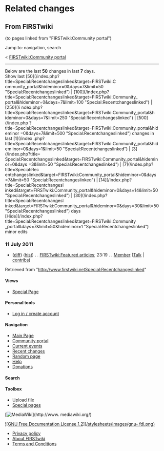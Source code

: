 # Related changes

## From FIRSTwiki

(to pages linked from "FIRSTwiki:Community portal")

Jump to: navigation, search

< [FIRSTwiki:Community portal](/index.php?title=FIRSTwiki:Community_portal&redirect=no "FIRSTwiki:Community portal")

--------------------------------------------------------------------------------

Below are the last **50** changes in last **7** days.<br>
Show last [50](/index.php?title=Special:Recentchangeslinked&target=FIRSTwiki:C
ommunity_portal&hideminor=0&days=7&limit=50 "Special:Recentchangeslinked") | [100](/index.php?title=Special:Recentchangeslinked&target=FIRSTwiki:Community_
portal&hideminor=0&days=7&limit=100 "Special:Recentchangeslinked") | [250](/i
ndex.php?title=Special:Recentchangeslinked&target=FIRSTwiki:Community_portal&h
ideminor=0&days=7&limit=250 "Special:Recentchangeslinked") | [500](/index.php
?title=Special:Recentchangeslinked&target=FIRSTwiki:Community_portal&hideminor
=0&days=7&limit=500 "Special:Recentchangeslinked") changes in last [1](/index
.php?title=Special:Recentchangeslinked&target=FIRSTwiki:Community_portal&hidem
inor=0&days=1&limit=50 "Special:Recentchangeslinked") | [3](/index.php?title=
Special:Recentchangeslinked&target=FIRSTwiki:Community_portal&hideminor=0&days
=3&limit=50 "Special:Recentchangeslinked") | [7](/index.php?title=Special:Rec
entchangeslinked&target=FIRSTwiki:Community_portal&hideminor=0&days=7&limit=50 "Special:Recentchangeslinked") | [14](/index.php?title=Special:Recentchangesl
inked&target=FIRSTwiki:Community_portal&hideminor=0&days=14&limit=50 "Special:Recentchangeslinked") | [30](/index.php?title=Special:Recentchangesl
inked&target=FIRSTwiki:Community_portal&hideminor=0&days=30&limit=50 "Special:Recentchangeslinked") days<br>
[Hide](/index.php?title=Special:Recentchangeslinked&target=FIRSTwiki:Community
_portal&days=7&limit=50&hideminor=1 "Special:Recentchangeslinked") minor edits

### 11 July 2011

- ([diff](/index.php?title=FIRSTwiki:Featured_articles&curid=2660&diff=80764&oldid=80517 "FIRSTwiki:Featured articles")) ([hist](/index.php?title=FIRSTwiki:Featured_articles&curid=2660&action=history "FIRSTwiki:Featured articles")) . . [FIRSTwiki:Featured articles](FIRSTwiki:Featured_articles "FIRSTwiki:Featured articles"); 23:19 . . [Member](User:Member "User:Member") ([Talk](User_talk:Member "User talk:Member") | [contribs](/index.php?title=Special:Contributions&target=Member "Special:Contributions"))

Retrieved from "<http://www.firstwiki.netSpecial:Recentchangeslinked>"

#### Views

- [Special Page](Special:Recentchangeslinked/FIRSTwiki:Community_portal)

#### Personal tools

- [Log in / create account](/index.php?title=Special:Userlogin&returnto=Special:Recentchangeslinked)

[](Main_Page "Main Page")

#### Navigation

- [Main Page](Main_Page)
- [Community portal](FIRSTwiki:Community_portal)
- [Current events](Current_events)
- [Recent changes](Special:Recentchanges)
- [Random page](Special:Random)
- [Help](FIRSTwiki:Help)
- [Donations](FIRSTwiki:Site_support)

#### Search

#### Toolbox

- [Upload file](Special:Upload)
- [Special pages](Special:Specialpages)

[![MediaWiki](/skins/common/images/poweredby_mediawiki_88x31.png)](http://www.
mediawiki.org/)

[![GNU Free Documentation License 1.2](/stylesheets/images/gnu-
fdl.png)](http://www.gnu.org/copyleft/fdl.html)

- [Privacy policy](FIRSTwiki:Privacy_policy "FIRSTwiki:Privacy policy")
- [About FIRSTwiki](FIRSTwiki:About "FIRSTwiki:About")
- [Terms and Conditions](FIRSTwiki:Terms_and_conditions "FIRSTwiki:Terms and conditions")
